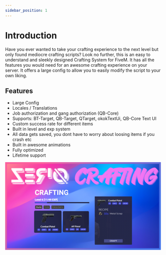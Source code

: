 ```yaml
---
sidebar_position: 1
---
```


# Introduction

Have you ever wanted to take your crafting experience to the next level but only found mediocre crafting scripts? Look no further, this is an easy to understand and sleekly designed Crafting System for FiveM. It has all the features you would need for an awesome crafting experience on your server. It offers a large config to allow you to easily modify the script to your own liking.

## Features

- Large Config
- Locales / Translations
- Job authorization and gang authorization (QB-Core)
- Supports: BT-Target, QB-Target, QTarget, okokTextUi, QB-Core Text UI
- Custom success rate for different items
- Built in level and exp system
- All data gets saved, you dont have to worry about loosing items if you crash etc
- Built in awesome animations
- Fully optimized
- Lifetime support

![](./assets/images/introduction1.png)
